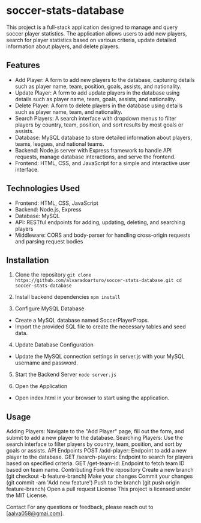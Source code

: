 # soccer-stats-database
This project is a full-stack application designed to manage and query soccer player statistics. The application allows users to add new players, search for player statistics based on various criteria,  update detailed information about players, and delete players.

## Features
- Add Player: A form to add new players to the database, capturing details such as player name, team, position, goals, assists, and nationality.
- Update Player: A form to add update players in the database using details such as player name, team, goals, assists, and nationality.
- Delete Player: A form to delete players in the database using details such as player name, team, and nationality.
- Search Players: A search interface with dropdown menus to filter players by country, team, position, and sort results by most goals or assists.
- Database: MySQL database to store detailed information about players, teams, leagues, and national teams.
- Backend: Node.js server with Express framework to handle API requests, manage database interactions, and serve the frontend.
- Frontend: HTML, CSS, and JavaScript for a simple and interactive user interface.

## Technologies Used
- Frontend: HTML, CSS, JavaScript
- Backend: Node.js, Express
- Database: MySQL
- API: RESTful endpoints for adding, updating, deleting, and searching players
- Middleware: CORS and body-parser for handling cross-origin requests and parsing request bodies

## Installation
1. Clone the repository
`git clone https://github.com/alvaradoarturo/soccer-stats-database.git
cd soccer-stats-database`

2. Install backend dependencies
`npm install`

3. Configure MySQL Database
- Create a MySQL database named SoccerPlayerProps.
- Import the provided SQL file to create the necessary tables and seed data.

4. Update Database Configuration
- Update the MySQL connection settings in server.js with your MySQL username and password.

5. Start the Backend Server
`node server.js`

6. Open the Application
- Open index.html in your browser to start using the application.

## Usage
Adding Players: Navigate to the "Add Player" page, fill out the form, and submit to add a new player to the database.
Searching Players: Use the search interface to filter players by country, team, position, and sort by goals or assists.
API Endpoints
POST /add-player: Endpoint to add a new player to the database.
GET /search-players: Endpoint to search for players based on specified criteria.
GET /get-team-id: Endpoint to fetch team ID based on team name.
Contributing
Fork the repository
Create a new branch (git checkout -b feature-branch)
Make your changes
Commit your changes (git commit -am 'Add new feature')
Push to the branch (git push origin feature-branch)
Open a pull request
License
This project is licensed under the MIT License.

Contact
For any questions or feedback, please reach out to [aalva058@gmai.com].
